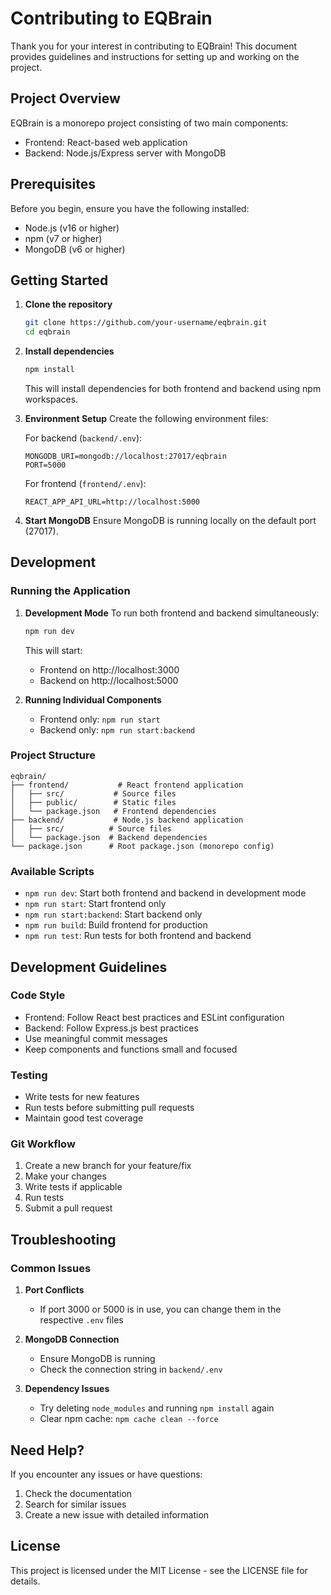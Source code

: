 # Contributing to EQBrain

Thank you for your interest in contributing to EQBrain! This document provides guidelines and instructions for setting up and working on the project.

## Project Overview

EQBrain is a monorepo project consisting of two main components:
- Frontend: React-based web application
- Backend: Node.js/Express server with MongoDB

## Prerequisites

Before you begin, ensure you have the following installed:
- Node.js (v16 or higher)
- npm (v7 or higher)
- MongoDB (v6 or higher)

## Getting Started

1. **Clone the repository**
   ```bash
   git clone https://github.com/your-username/eqbrain.git
   cd eqbrain
   ```

2. **Install dependencies**
   ```bash
   npm install
   ```
   This will install dependencies for both frontend and backend using npm workspaces.

3. **Environment Setup**
   Create the following environment files:

   For backend (`backend/.env`):
   ```
   MONGODB_URI=mongodb://localhost:27017/eqbrain
   PORT=5000
   ```

   For frontend (`frontend/.env`):
   ```
   REACT_APP_API_URL=http://localhost:5000
   ```

4. **Start MongoDB**
   Ensure MongoDB is running locally on the default port (27017).

## Development

### Running the Application

1. **Development Mode**
   To run both frontend and backend simultaneously:
   ```bash
   npm run dev
   ```
   This will start:
   - Frontend on http://localhost:3000
   - Backend on http://localhost:5000

2. **Running Individual Components**
   - Frontend only: `npm run start`
   - Backend only: `npm run start:backend`

### Project Structure

```
eqbrain/
├── frontend/           # React frontend application
│   ├── src/           # Source files
│   ├── public/        # Static files
│   └── package.json   # Frontend dependencies
├── backend/           # Node.js backend application
│   ├── src/          # Source files
│   └── package.json  # Backend dependencies
└── package.json      # Root package.json (monorepo config)
```

### Available Scripts

- `npm run dev`: Start both frontend and backend in development mode
- `npm run start`: Start frontend only
- `npm run start:backend`: Start backend only
- `npm run build`: Build frontend for production
- `npm run test`: Run tests for both frontend and backend

## Development Guidelines

### Code Style
- Frontend: Follow React best practices and ESLint configuration
- Backend: Follow Express.js best practices
- Use meaningful commit messages
- Keep components and functions small and focused

### Testing
- Write tests for new features
- Run tests before submitting pull requests
- Maintain good test coverage

### Git Workflow
1. Create a new branch for your feature/fix
2. Make your changes
3. Write tests if applicable
4. Run tests
5. Submit a pull request

## Troubleshooting

### Common Issues

1. **Port Conflicts**
   - If port 3000 or 5000 is in use, you can change them in the respective `.env` files

2. **MongoDB Connection**
   - Ensure MongoDB is running
   - Check the connection string in `backend/.env`

3. **Dependency Issues**
   - Try deleting `node_modules` and running `npm install` again
   - Clear npm cache: `npm cache clean --force`

## Need Help?

If you encounter any issues or have questions:
1. Check the documentation
2. Search for similar issues
3. Create a new issue with detailed information

## License

This project is licensed under the MIT License - see the LICENSE file for details. 